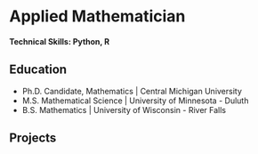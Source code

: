 # Applied Mathematician

#### Technical Skills: Python, R

## Education
- Ph.D. Candidate, Mathematics	| Central Michigan University 
- M.S. Mathematical Science	| University of Minnesota - Duluth 	 			        		
- B.S. Mathematics 		| University of Wisconsin - River Falls

## Projects

								       		
